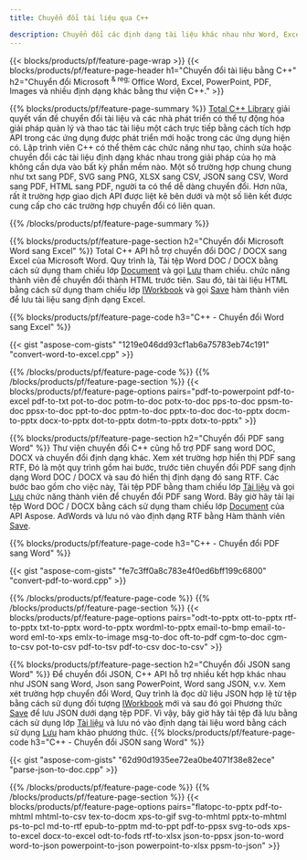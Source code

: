 ```yaml
---
title: Chuyển đổi tài liệu qua C++ 

description: Chuyển đổi các định dạng tài liệu khác nhau như Word, Excel, PowerPoint, PDF, JSON, Hình ảnh và hơn thế nữa bằng C++ API. 
---
```


{{< blocks/products/pf/feature-page-wrap >}}
{{< blocks/products/pf/feature-page-header h1="Chuyển đổi tài liệu bằng C++" h2="Chuyển đổi Microsoft <sup> & reg; </sup> Office Word, Excel, PowerPoint, PDF, Images và nhiều định dạng khác bằng thư viện C++." >}}

{{% blocks/products/pf/feature-page-summary %}}
[Total C++ Library](https://products.aspose.com/total/cpp/) giải quyết vấn đề chuyển đổi tài liệu và các nhà phát triển có thể tự động hóa giải pháp quản lý và thao tác tài liệu một cách trực tiếp bằng cách tích hợp API trong các ứng dụng được phát triển mới hoặc trong các ứng dụng hiện có. Lập trình viên C++ có thể thêm các chức năng như tạo, chỉnh sửa hoặc chuyển đổi các tài liệu định dạng khác nhau trong giải pháp của họ mà không cần dựa vào bất kỳ phần mềm nào. Một số trường hợp chung chung như txt sang PDF, SVG sang PNG, XLSX sang CSV, JSON sang CSV, Word sang PDF, HTML sang PDF, người ta có thể dễ dàng chuyển đổi. Hơn nữa, rất ít trường hợp giao dịch API được liệt kê bên dưới và một số liên kết được cung cấp cho các trường hợp chuyển đổi có liên quan. 

{{% /blocks/products/pf/feature-page-summary  %}}

{{% blocks/products/pf/feature-page-section  h2="Chuyển đổi Microsoft Word sang Excel" %}}
Total C++ API hỗ trợ chuyển đổi DOC / DOCX sang Excel của Microsoft Word.  Quy trình là, Tải tệp Word DOC / DOCX bằng cách sử dụng tham chiếu lớp [Document](https://reference.aspose.com/words/cpp/class/aspose.words.document) và gọi [Lưu](https://reference.aspose.com/words/cpp/class/aspose.words.document#save_string_saveformat) tham chiếu.  chức năng thành viên để chuyển đổi thành HTML trước tiên. Sau đó, tải tài liệu HTML bằng cách sử dụng tham chiếu lớp [IWorkbook](https://reference.aspose.com/cells/cpp/class/aspose.cells.i_workbook) và gọi [Save](https://reference.aspose.com/cells/cpp/class/aspose.cells.i_workbook#a5dc7de23f7ceba76a05dc1d49f51502e) hàm thành viên để lưu tài liệu sang định dạng Excel. 

{{% blocks/products/pf/feature-page-code h3="C++ - Chuyển đổi Word sang Excel" %}}

{{< gist "aspose-com-gists" "1219e046dd93cf1ab6a75783eb74c191" "convert-word-to-excel.cpp" >}}

{{% /blocks/products/pf/feature-page-code  %}}
{{% /blocks/products/pf/feature-page-section %}}
{{< blocks/products/pf/feature-page-options pairs="pdf-to-powerpoint pdf-to-excel pdf-to-txt pot-to-doc potm-to-doc potx-to-doc pps-to-doc ppsm-to-doc ppsx-to-doc ppt-to-doc pptm-to-doc pptx-to-doc doc-to-pptx docm-to-pptx docx-to-pptx dot-to-pptx dotm-to-pptx dotx-to-pptx" >}}

{{% blocks/products/pf/feature-page-section  h2="Chuyển đổi PDF sang Word" %}}
Thư viện chuyển đổi C++ cũng hỗ trợ PDF sang word DOC, DOCX và chuyển đổi định dạng khác. Xem xét trường hợp hiển thị PDF sang RTF, Đó là một quy trình gồm hai bước, trước tiên chuyển đổi PDF sang định dạng Word DOC / DOCX và sau đó hiển thị định dạng đó sang RTF. Các bước bao gồm cho việc này, Tải tệp PDF bằng tham chiếu lớp [Tài liệu](https://reference.aspose.com/pdf/cpp/class/aspose.pdf.document) và gọi [Lưu](https://reference.aspose.com/pdf/cpp/class/aspose.pdf.document#adb8061c585440fde49c1263e68837f01) chức năng thành viên để chuyển đổi PDF sang Word. Bây giờ hãy tải lại tệp Word DOC / DOCX bằng cách sử dụng tham chiếu lớp [Document](https://reference.aspose.com/words/cpp/class/aspose.words.document) của API Aspose. AdWords và lưu nó vào định dạng RTF bằng Hàm thành viên [Save](https://reference.aspose.com/words/cpp/class/aspose.words.document#save_stream_saveformat).

{{% blocks/products/pf/feature-page-code h3="C++ - Chuyển đổi PDF sang Word" %}}

{{< gist "aspose-com-gists" "fe7c3ff0a8c783e4f0ed6bff199c6800" "convert-pdf-to-word.cpp" >}}

{{% /blocks/products/pf/feature-page-code  %}}
{{% /blocks/products/pf/feature-page-section %}}
{{< blocks/products/pf/feature-page-options pairs="odt-to-pptx ott-to-pptx rtf-to-pptx txt-to-pptx word-to-pptx wordml-to-pptx email-to-bmp email-to-word eml-to-xps emlx-to-image msg-to-doc oft-to-pdf cgm-to-doc cgm-to-csv pot-to-csv pdf-to-tsv pdf-to-csv doc-to-csv" >}}

{{% blocks/products/pf/feature-page-section  h2="Chuyển đổi JSON sang Word" %}}
Để chuyển đổi JSON, C++ API hỗ trợ nhiều kết hợp khác nhau như JSON sang Word, Json sang PowerPoint, Word sang JSON, v.v. Xem xét trường hợp chuyển đổi Word, Quy trình là đọc dữ liệu JSON hợp lệ từ tệp bằng cách sử dụng đối tượng [IWorkbook](https://reference.aspose.com/cells/cpp/class/aspose.cells.i_workbook) mới và sau đó gọi Phương thức [Save](https://reference.aspose.com/cells/cpp/class/aspose.cells.i_workbook#a9460f52a2dec8f4bf623a4905167d997) để lưu JSON dưới dạng tệp PDF. Vì vậy, bây giờ hãy tải tệp đã lưu bằng cách sử dụng lớp [Tài liệu](https://reference.aspose.com/words/cpp/class/aspose.words.document) và lưu nó vào định dạng tài liệu word bằng cách sử dụng [Lưu](https://reference.aspose.com/words/cpp/class/aspose.words.document#save_string_saveformat) ham khảo  phương thức.
{{% blocks/products/pf/feature-page-code h3="C++ - Chuyển đổi JSON sang Word" %}}

{{< gist "aspose-com-gists" "62d90d1935ee72ea0be4071f38e82ece" "parse-json-to-doc.cpp" >}}


{{% /blocks/products/pf/feature-page-code  %}}
{{% /blocks/products/pf/feature-page-section %}}
{{< blocks/products/pf/feature-page-options pairs="flatopc-to-pptx pdf-to-mhtml mhtml-to-csv tex-to-docm xps-to-gif svg-to-mhtml pptx-to-mhtml ps-to-pcl md-to-rtf epub-to-pptm md-to-ppt pdf-to-ppsx svg-to-ods xps-to-excel docx-to-excel odt-to-fods rtf-to-xlsx json-to-ppsx json-to-word word-to-json powerpoint-to-json powerpoint-to-xlsx ppsm-to-json" >}}